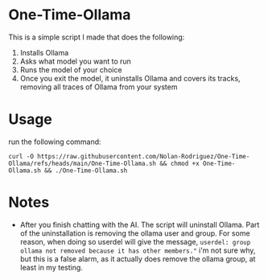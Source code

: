 # One-Time-Ollama
This is a simple script I made that does the following:
1. Installs Ollama
2. Asks what model you want to run
3. Runs the model of your choice
4. Once you exit the model, it uninstalls Ollama and covers its tracks, removing all traces of Ollama from your system

# Usage
run the following command:

`curl -O https://raw.githubusercontent.com/Nolan-Rodriguez/One-Time-Ollama/refs/heads/main/One-Time-Ollama.sh && chmod +x One-Time-Ollama.sh && ./One-Time-Ollama.sh`

# Notes
- After you finish chatting with the AI. The script will uninstall Ollama. Part of the uninstallation is removing the ollama user and group. For some reason, when doing so userdel will give the message,
`userdel: group ollama not removed because it has other members."`
i'm not sure why, but this is a false alarm, as it actually does remove the ollama group, at least in my testing.
